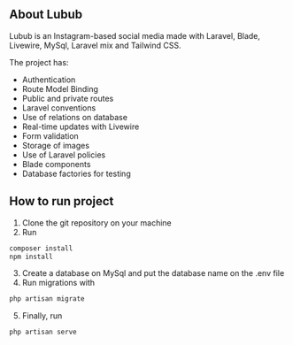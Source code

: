 ## About Lubub

Lubub is an Instagram-based social media made with Laravel, Blade, Livewire, MySql, Laravel mix and Tailwind CSS.

The project has:

- Authentication
- Route Model Binding
- Public and private routes
- Laravel conventions
- Use of relations on database
- Real-time updates with Livewire
- Form validation
- Storage of images
- Use of Laravel policies
- Blade components
- Database factories for testing

## How to run project

1. Clone the git repository on your machine
2. Run
```bash
composer install
npm install
```
3. Create a database on MySql and put the database name on the .env file
4. Run migrations with
```bash
php artisan migrate
```
5. Finally, run
```bash
php artisan serve
```
